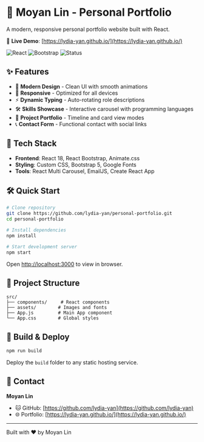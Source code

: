 # 🌟 Moyan Lin - Personal Portfolio

A modern, responsive personal portfolio website built with React.

🔗 **Live Demo**: [https://lydia-yan.github.io/](https://lydia-yan.github.io/)

![React](https://img.shields.io/badge/React-18.x-blue) ![Bootstrap](https://img.shields.io/badge/Bootstrap-5.x-purple) ![Status](https://img.shields.io/badge/Status-Live-brightgreen)

## ✨ Features

- 🎨 **Modern Design** - Clean UI with smooth animations
- 📱 **Responsive** - Optimized for all devices  
- ⚡ **Dynamic Typing** - Auto-rotating role descriptions
- 🛠️ **Skills Showcase** - Interactive carousel with programming languages
- 📂 **Project Portfolio** - Timeline and card view modes
- 📞 **Contact Form** - Functional contact with social links

## 🚀 Tech Stack

- **Frontend**: React 18, React Bootstrap, Animate.css
- **Styling**: Custom CSS, Bootstrap 5, Google Fonts
- **Tools**: React Multi Carousel, EmailJS, Create React App

## 🛠️ Quick Start

```bash
# Clone repository
git clone https://github.com/lydia-yan/personal-portfolio.git
cd personal-portfolio

# Install dependencies
npm install

# Start development server
npm start
```

Open [http://localhost:3000](http://localhost:3000) to view in browser.

## 📂 Project Structure

```
src/
├── components/     # React components
├── assets/        # Images and fonts
├── App.js         # Main App component
└── App.css        # Global styles
```

## 🚀 Build & Deploy

```bash
npm run build
```

Deploy the `build` folder to any static hosting service.

## 📧 Contact

**Moyan Lin**
- 🐱 GitHub: [https://github.com/lydia-yan](https://github.com/lydia-yan)
- 🌐 Portfolio: [https://lydia-yan.github.io/](https://lydia-yan.github.io/)

---

Built with ❤️ by Moyan Lin

